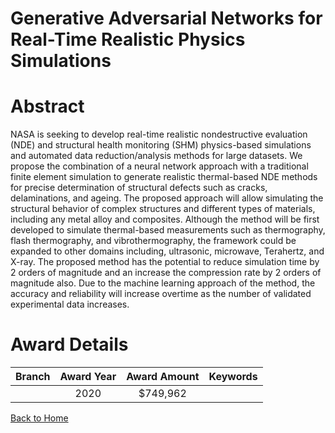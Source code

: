
Generative Adversarial Networks for Real-Time Realistic Physics Simulations
===========================================================================

# Abstract


NASA is seeking to develop real-time realistic nondestructive evaluation (NDE) and structural health monitoring (SHM) physics-based simulations and automated data reduction/analysis methods for large datasets. We propose the combination of a neural network approach with a traditional finite element simulation to generate realistic thermal-based NDE methods for precise determination of structural defects such as cracks, delaminations, and ageing. The proposed approach will allow simulating the structural behavior of complex structures and different types of materials, including any metal alloy and composites. Although the method will be first developed to simulate thermal-based measurements such as thermography, flash thermography, and vibrothermography, the framework could be expanded to other domains including, ultrasonic, microwave, Terahertz, and X-ray. The proposed method has the potential to reduce simulation time by 2 orders of magnitude and an increase the compression rate by 2 orders of magnitude also. Due to the machine learning approach of the method, the accuracy and reliability will increase overtime as the number of validated experimental data increases.  

# Award Details

|Branch|Award Year|Award Amount|Keywords|
| :---: | :---: | :---: | :---: |
||2020|$749,962||
  
  


[Back to Home](https://github.com/chrischow/dod_sbir_awards/JT/#517)